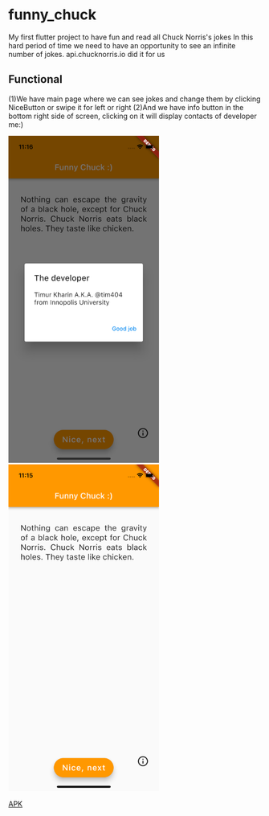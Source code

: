 # funny_chuck

My first flutter project to have fun and read all Chuck Norris's jokes
In this hard period of time we need to have an opportunity to see an infinite number of jokes.
api.chucknorris.io did it for us


## Functional

(1)We have main page where we can see jokes and change them by clicking NiceButton or swipe it for left or right
(2)And we have info button in the bottom right side of screen, clicking on it will display contacts of developer me:)


<img alt="Screenshot" src="Screenshot1.png" width="300"/>
<img alt="Screenshot" src="Screenshot2.png" width="300"/>

[APK](build/app/outputs/flutter-apk/app-release.apk)